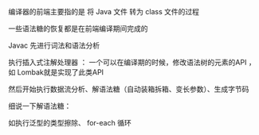 
编译器的前端主要指的是 将 Java 文件 转为 class 文件的过程

一些语法糖的恢复都是在前端编译期间完成的

Javac 先进行词法和语法分析

执行插入式注解处理器 ： 一个可以在编译期的时候，修改语法树的元素的API ， 如 Lombak就是实现了此类API

然后开始执行数据流分析、解语法糖（自动装箱拆箱、变长参数）、生成字节码

细说一下解语法糖：

如执行泛型的类型擦除、 for-each 循环